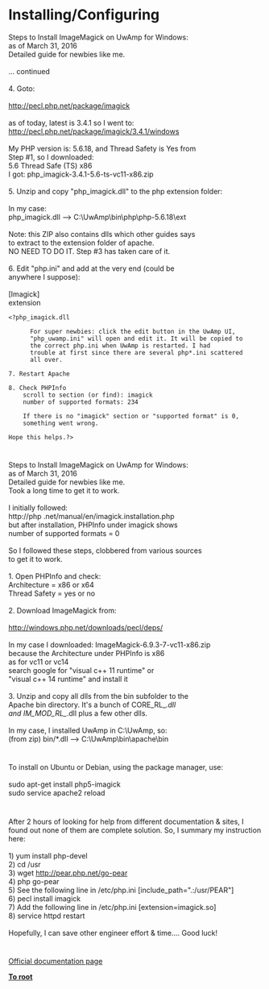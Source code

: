 # Installing/Configuring



Steps to Install ImageMagick on UwAmp for Windows:<br>as of March 31, 2016<br>Detailed guide for newbies like me.<br><br>... continued<br><br>4. Goto:<br><br>    http://pecl.php.net/package/imagick<br><br>    as of today, latest is 3.4.1 so I went to:<br>    http://pecl.php.net/package/imagick/3.4.1/windows<br><br>    My PHP version is: 5.6.18, and Thread Safety is Yes from<br>    Step #1, so I downloaded:<br>       5.6 Thread Safe (TS) x86<br>    I got: php_imagick-3.4.1-5.6-ts-vc11-x86.zip<br><br>5. Unzip and copy "php_imagick.dll" to the php extension folder:<br><br>    In my case:<br>    php_imagick.dll --&gt; C:\UwAmp\bin\php\php-5.6.18\ext<br><br>    Note: this ZIP also contains dlls which other guides says<br>    to extract to the extension folder of apache.<br>    NO NEED TO DO IT. Step #3 has taken care of it.<br><br>6. Edit "php.ini" and add at the very end (could be <br>    anywhere I suppose):<br><br>      [Imagick]<br>      extension

```
<?php_imagick.dll

      For super newbies: click the edit button in the UwAmp UI,
      "php_uwamp.ini" will open and edit it. It will be copied to
      the correct php.ini when UwAmp is restarted. I had 
      trouble at first since there are several php*.ini scattered 
      all over.

7. Restart Apache

8. Check PHPInfo
    scroll to section (or find): imagick    
    number of supported formats: 234

    If there is no "imagick" section or "supported format" is 0,
    something went wrong.

Hope this helps.?>
```
  

#

Steps to Install ImageMagick on UwAmp for Windows:<br>as of March 31, 2016<br>Detailed guide for newbies like me.<br>Took a long time to get it to work.<br><br>I initially followed:<br>http://php .net/manual/en/imagick.installation.php<br>but after installation, PHPInfo under imagick shows<br>number of supported formats = 0 <br><br>So I followed these steps, clobbered from various sources<br>to get it to work.<br><br>1. Open PHPInfo and check:<br>   Architecture = x86 or x64<br>   Thread Safety = yes or no<br><br>2. Download ImageMagick from:<br><br>   http://windows.php.net/downloads/pecl/deps/<br><br>   In my case I downloaded: ImageMagick-6.9.3-7-vc11-x86.zip<br>   because the Architecture under PHPInfo is x86<br>   as for vc11 or vc14<br>   search google for "visual c++ 11 runtime" or<br>   "visual c++ 14 runtime" and install it<br><br>3. Unzip and copy all dlls from the bin subfolder to the<br>    Apache bin directory. It&apos;s a bunch of CORE_RL_*.dll<br>    and IM_MOD_RL_*.dll plus a few other dlls.<br><br>    In my case, I installed UwAmp in C:\UwAmp, so:<br>    (from zip) bin/*.dll --&gt; C:\UwAmp\bin\apache\bin  

#

To install on Ubuntu or Debian, using the package manager, use:<br><br>sudo apt-get install php5-imagick<br>sudo service apache2 reload  

#

After 2 hours of looking for help from different documentation &amp; sites, I found out none of them are complete solution.  So, I summary my instruction here:<br><br>1) yum install php-devel<br>2) cd /usr<br>3) wget http://pear.php.net/go-pear<br>4) php go-pear<br>5) See the following line in /etc/php.ini [include_path=".:/usr/PEAR"]<br>6) pecl install imagick<br>7) Add the following line in /etc/php.ini [extension=imagick.so]<br>8) service httpd restart<br><br>Hopefully, I can save other engineer effort &amp; time.... Good luck!  

#

[Official documentation page](https://www.php.net/manual/en/imagick.setup.php)

**[To root](/README.md)**